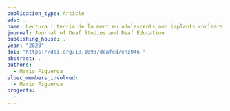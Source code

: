 ```yaml
---
publication_type: Article
eds: .
name: Lectura i teoria de la ment en adolescents amb implants coclears
journal: Journal of Deaf Studies and Deaf Education
publishing_house: .
year: "2020"
doi: "https://doi.org/10.1093/deafed/enz046 "
abstract: .
authors:
  - Mario Figueroa
elbec_members_involved:
  - Mario Figueroa
projects:
  - .
---
```

